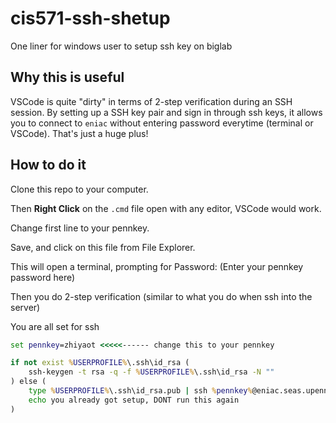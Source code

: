 # cis571-ssh-shetup
One liner for windows user to setup ssh key on biglab

## Why this is useful

VSCode is quite "dirty" in terms of 2-step verification during an SSH session.
By setting up a SSH key pair and sign in through ssh keys, it allows you to connect to `eniac` without entering password everytime (terminal or VSCode).
That's just a huge plus!

## How to do it

Clone this repo to your computer. 

Then __Right Click__ on the `.cmd` file open with any editor, VSCode would work. 

Change first line to your pennkey. 

Save, and click on this file from File Explorer.

This will open a terminal, prompting for Password: (Enter your pennkey password here)

Then you do 2-step verification (similar to what you do when ssh into the server)

You are all set for ssh

```cmd
set pennkey=zhiyaot <<<<<------ change this to your pennkey

if not exist %USERPROFILE%\.ssh\id_rsa (
    ssh-keygen -t rsa -q -f %USERPROFILE%\.ssh\id_rsa -N ""
) else (
    type %USERPROFILE%\.ssh\id_rsa.pub | ssh %pennkey%@eniac.seas.upenn.edu "cat >> ~/.ssh/authorized_keys"
    echo you already got setup, DONT run this again
)
```
